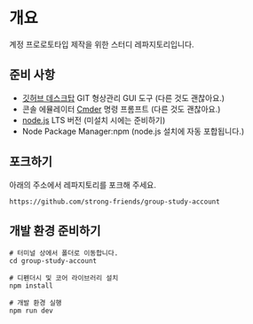 # 개요
계정 프로로토타입 제작을 위한 스터디 레파지토리입니다.

## 준비 사항
* [깃허브 데스크탑](https://desktop.github.com/) GIT 형상관리 GUI 도구 (다른 것도 괜찮아요.)
* 콘솔 에뮬레이터 [Cmder](https://cmder.net/) 명령 프롬프트 (다른 것도 괜찮아요.)
* [node.js](https://nodejs.org/ko/) LTS 버전 (미설치 시에는 준비하기)
* Node Package Manager:npm (node.js 설치에 자동 포합됩니다.)

## 포크하기
아래의 주소에서 레파지토리를 포크해 주세요.
```
https://github.com/strong-friends/group-study-account
```

## 개발 환경 준비하기
```
# 터미널 상에서 폴더로 이동합니다.
cd group-study-account

# 디펜더시 및 코어 라이브러리 설치
npm install

# 개발 환경 실행
npm run dev
```
